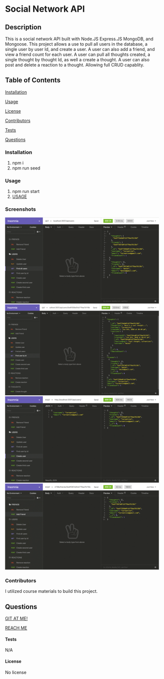   # Social Network API

  ## Description
  This is a social network API built with Node.JS Express.JS MongoDB, and Mongoose. This project allows a use to pull all users in the database, a single user by user Id, and create a user. A user can also add a friend, and view a friend count for each user. A user can pull all thoughts created, a single thought by thought Id, as well a create a thought. A user can also post and delete a reaction to a thought. Allowing full CRUD capablity. 

  ## Table of Contents
  [Installation](#installation)

  [Usage](#usage)

  [License](#license)

  [Contributors](#contributors)

  [Tests](#tests)

  [Questions](#questions)


  ### Installation
  1. npm i
  2. npm run seed

  ### Usage
  1. npm run start
  2. [USAGE](https://drive.google.com/file/d/12fiFqcgJq-TxD0-oYJAJRYE08ZloPyao/view?usp=drive_link)
  ### Screenshots
  ![Result Screenshot](./Assets/18-nosql-homework-demo-01.gif)
  ![Result Screenshot](./Assets/18-nosql-homework-demo-02.gif)
  ![Result Screenshot](./Assets/18-nosql-homework-demo-03.gif)
  ![Result Screenshot](./Assets/18-nosql-homework-demo-04.gif)

  
  ### Contributors
  I utilized course materials to build this project.

 

  ## Questions
  [GIT AT ME!](https://github.com/VicSwain)

  [REACH ME](@huracanmusic2016@gmail.com)

  #### Tests
  N/A
  
  #### License 
  No license

  

